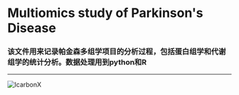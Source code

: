 # Multiomics study of Parkinson's Disease 
### 该文件用来记录帕金森多组学项目的分析过程，包括蛋白组学和代谢组学的统计分析。数据处理用到python和R
---
![IcarbonX](https://res.cloudinary.com/crunchbase-production/image/upload/c_lpad,h_170,w_170,f_auto,b_white,q_auto:eco,dpr_1/v1481221422/tinzpbzzcjquq5ikhj5m.png)
